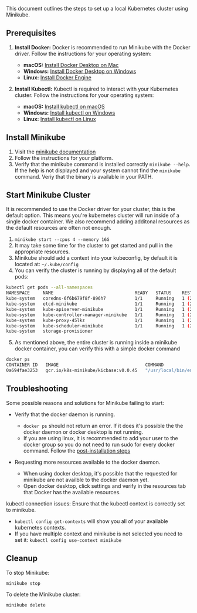This document outlines the steps to set up a local Kubernetes cluster using Minikube.

## Prerequisites

1.  **Install Docker:** Docker is recommended to run Minikube with the Docker driver.  Follow the instructions for your operating system:

     *   **macOS:** [Install Docker Desktop on Mac](https://docs.docker.com/desktop/install/mac/)
     *   **Windows:** [Install Docker Desktop on Windows](https://docs.docker.com/desktop/install/windows-install/)
     *   **Linux:** [Install Docker Engine](https://docs.docker.com/engine/install/)

2.  **Install Kubectl:** Kubectl is required to interact with your Kubernetes cluster. Follow the instructions for your operating system:

     *   **macOS:** [Install kubectl on macOS](https://kubernetes.io/docs/tasks/tools/install-kubectl-macos/)
     *   **Windows:** [Install kubectl on Windows](https://kubernetes.io/docs/tasks/tools/install-kubectl-windows/)
     *   **Linux:** [Install kubectl on Linux](https://kubernetes.io/docs/tasks/tools/install-kubectl-linux/)

## Install Minikube

1. Visit the [minikube documentation](https://minikube.sigs.k8s.io/docs/start/?arch=%2Fmacos%2Fx86-64%2Fstable%2Fbinary+download)
2. Follow the instructions for your platform. 
3. Verify that the minikube command is installed correctly `minikube --help`. 
   If the help is not displayed and your system cannot find the `minikube` command. Veriy that the binary is available in your PATH. 

## Start Minikube Cluster

It is recommended to use the Docker driver for your cluster, this is the default option. This means you're kubernetes cluster will run inside of a single docker container. 
We also recommend adding additonal resources as the default resources are often not enough. 

1. `minikube start --cpus 4 --memory 16G`
2. It may take some time for the cluster to get started and pull in the appropriate resources. 
3. Minikube should add a context into your kubeconfig, by default it is located at: `~/.kube/config`
4. You can verify the cluster is running by displaying all of the default pods:

```bash
kubectl get pods --all-namespaces
NAMESPACE     NAME                               READY   STATUS    RESTARTS      AGE
kube-system   coredns-6f6b679f8f-896h7           1/1     Running   1 (21h ago)   15d
kube-system   etcd-minikube                      1/1     Running   1 (21h ago)   15d
kube-system   kube-apiserver-minikube            1/1     Running   1 (21h ago)   15d
kube-system   kube-controller-manager-minikube   1/1     Running   1 (21h ago)   15d
kube-system   kube-proxy-45lkz                   1/1     Running   1 (21h ago)   15d
kube-system   kube-scheduler-minikube            1/1     Running   1 (21h ago)   15d
kube-system   storage-provisioner
```

5. As mentioned above, the entire cluster is running inside a minikube docker container, you can verify this with a simple docker command

```bash
docker ps
CONTAINER ID   IMAGE                                 COMMAND                  CREATED         STATUS        PORTS                                                                                                                                  NAMES
0a694fae3253   gcr.io/k8s-minikube/kicbase:v0.0.45   "/usr/local/bin/entr…"   2 weeks ago     Up 21 hours   127.0.0.1:58913->22/tcp, 127.0.0.1:58914->2376/tcp, 127.0.0.1:58916->5000/tcp, 127.0.0.1:58917->8443/tcp, 127.0.0.1:58915->32443/tcp   minikube
```


## Troubleshooting

Some possible reasons and solutions for Minikube failing to start: 

- Verify that the docker daemon is running. 
  - `docker ps` should not return an error. If it does it's possible the the docker daemon or docker desktop is not running. 
  - If you are using linux, it is recommended to add your user to the docker group so you do not need to run sudo for every docker command. Follow the [post-installation steps](https://docs.docker.com/engine/install/linux-postinstall/)

- Requesting more resources available to the docker daemon.
  - When using docker desktop, it's possible that the requested for minikube are not availble to the docker daemon yet. 
  - Open docker desktop, click settings and verify in the resources tab that Docker has the available resources.

kubectl connection issues: 
Ensure that the kubectl context is correctly set to minikube.
- `kubectl config get-contexts` will show you all of your available kubernetes contexts. 
- If you have multiple context and minikube is not selected you need to set it: `kubectl config use-context minikube`



## Cleanup

To stop Minikube:
```bash
minikube stop
```

To delete the Minikube cluster:
```bash
minikube delete
```
